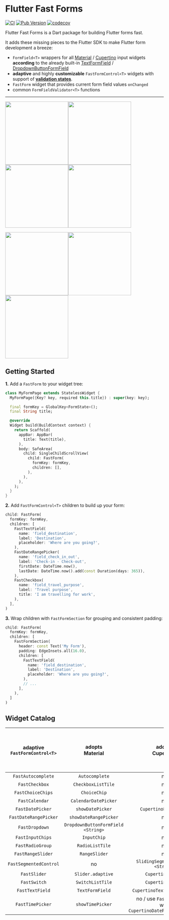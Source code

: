 # Flutter Fast Forms

[![CI](https://github.com/udos86/flutter-fast-forms/workflows/CI/badge.svg)](https://github.com/udos86/flutter-fast-forms/actions)
[![Pub Version](https://img.shields.io/pub/v/flutter_fast_forms)](https://pub.dev/packages/flutter_fast_forms)
[![codecov](https://codecov.io/gh/udos86/flutter-fast-forms/branch/master/graph/badge.svg)](https://codecov.io/gh/udos86/flutter-fast-forms)

Flutter Fast Forms is a Dart package for building Flutter forms fast.

It adds these missing pieces to the Flutter SDK to make Flutter form development a breeze: 

* `FormField<T>` wrappers for all [Material](https://flutter.dev/docs/development/ui/widgets/material#Input%20and%20selections) / [Cupertino](https://flutter.dev/docs/development/ui/widgets/cupertino) input widgets **according** to the already built-in [TextFormField](https://api.flutter.dev/flutter/material/TextFormField-class.html) / [DropdownButtonFormField](https://api.flutter.dev/flutter/material/DropdownButtonFormField-class.html) 
* **adaptive** and highly **customizable** `FastFormControl<T>` widgets with support of [**validation states**](https://github.com/flutter/flutter/issues/18885).
* `FastForm` widget that provides current form field values `onChanged`
* common `FormFieldValidator<T>` functions

---

<img src="https://user-images.githubusercontent.com/508325/147917035-5401464e-39c2-4252-bf02-4a6b4b9f35b4.png" width="200" 
/><img src="https://user-images.githubusercontent.com/508325/147917338-0135b3cb-a42c-4876-81b7-882dcada54ae.png" width="200"
/><img src="https://user-images.githubusercontent.com/508325/137577498-afa96763-c4fb-400b-9810-61f68bae4911.png" width="200"
/><img src="https://user-images.githubusercontent.com/508325/137577595-205ff9d9-669a-4e62-848d-084bfae134e1.png" width="200"/> 

<img src="https://user-images.githubusercontent.com/508325/137577735-9733ebc2-d7e3-4566-b68f-b8cfbfb373ca.png" width="200"
/><img src="https://user-images.githubusercontent.com/508325/137577821-454f9bb8-aaf2-4dc5-82e4-c7d70b04f426.png" width="200"
/><img src="https://user-images.githubusercontent.com/508325/137577765-078ab415-8de3-4ad1-aa87-947603b8279b.png" width="200"/> 


## Getting Started

**1.** Add a `FastForm` to your widget tree:
```dart
class MyFormPage extends StatelessWidget {
  MyFormPage({Key? key, required this.title}) : super(key: key);

  final formKey = GlobalKey<FormState>();
  final String title;

  @override
  Widget build(BuildContext context) {
    return Scaffold(
      appBar: AppBar(
        title: Text(title),
      ),
      body: SafeArea(
        child: SingleChildScrollView(
          child: FastForm(
            formKey: formKey,
            children: [],
          ),
        ),
      ),
    );
  }
}
```

**2.** Add `FastFormControl<T>` children to build up your form:
```dart
child: FastForm(
  formKey: formKey,
  children: [
    FastTextField(
      name: 'field_destination',
      label: 'Destination',
      placeholder: 'Where are you going?',
    ),
    FastDateRangePicker(
      name: 'field_check_in_out',
      label: 'Check-in - Check-out',
      firstDate: DateTime.now(),
      lastDate: DateTime.now().add(const Duration(days: 365)),
    ),
    FastCheckbox(
      name: 'field_travel_purpose',
      label: 'Travel purpose',
      title: 'I am travelling for work',
    ),
  ],
)
```

**3.** Wrap children with `FastFormSection` for grouping and consistent padding:
```dart
child: FastForm(
  formKey: formKey,
  children: [
    FastFormSection(
      header: const Text('My Form'),
      padding: EdgeInsets.all(16.0),
      children: [
        FastTextField(
          name: 'field_destination',
          label: 'Destination',
          placeholder: 'Where are you going?',
        ),
        // ...
      ],
    ),
  ]
)
```


## Widget Catalog

| adaptive<br>`FastFormControl<T>` |            adopts<br>Material           |                         adopts <br>Cupertino                         | requires <br>Material Widget ancestor<br>when `adaptive: true` |
|:--------------------------------:|:---------------------------------------:|:--------------------------------------------------------------------:|:--------------------------------------------------------------:|
|        `FastAutocomplete`        |              `Autocomplete`             |                                  no                                  |                               yes                              |
|          `FastCheckbox`          |            `CheckboxListTile`           |                                  no                                  |                               yes                              |
|         `FastChoiceChips`        |               `ChoiceChip`              |                                  no                                  |                               yes                              |
|          `FastCalendar`          |           `CalendarDatePicker`          |                                  no                                  |                               yes                              |
|         `FastDatePicker`         |             `showDatePicker`            |                         `CupertinoDatePicker`                        |                               no                               |
|       `FastDateRangePicker`      |          `showDateRangePicker`          |                                  no                                  |                               yes                              |
|          `FastDropdown`          | `DropdownButtonFormField`<br>`<String>` |                                  no                                  |                               yes                              |
|         `FastInputChips`         |               `InputChip`               |                                  no                                  |                               yes                              |
|         `FastRadioGroup`         |             `RadioListTile`             |                                  no                                  |                               yes                              |
|         `FastRangeSlider`        |              `RangeSlider`              |                                  no                                  |                               yes                              |
|      `FastSegmentedControl`      |                    no                   |                `SlidingSegmenteControl`<br>`<String>`                |                               no                               |
|           `FastSlider`           |            `Slider.adaptive`            |                           `CupertinoSlider`                          |                               no                               |
|           `FastSwitch`           |             `SwitchListTile`            |                           `CupertinoSwitch`                          |                               no                               |
|          `FastTextField`         |             `TextFormField`             |                      `CupertinoTextFormFieldRow`                     |                               no                               |
|         `FastTimePicker`         |             `showTimePicker`            | no / use `FastDatePicker`<br>with <br>`CupertinoDatePickerMode.time` |                               yes                              |
